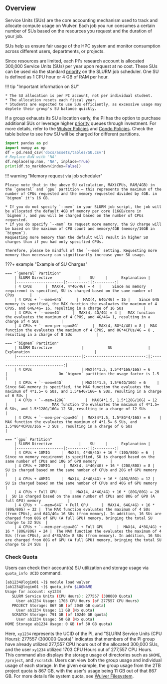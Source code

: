 ## Overview 

Service Units (SUs) are the core accounting mechanism used to track and allocate compute usage on Wulver. Each job you run consumes a certain number of SUs based on the resources you request and the duration of your job.

SUs help us ensure fair usage of the HPC system and monitor consumption across different users, departments, or projects.

Since resources are limited, each PI's research account is allocated 300,000 Service Units (SUs) per year upon request at no cost. These SUs can be used via the standard [priority](#priority-use-qos) on the SLURM job scheduler. 
One SU is defined as 1 CPU hour or 4 GB of RAM per hour. 

!!! tip "Important information on SU"
    
    * The SU allocation is per PI account, not per individual student.
    * The allocation resets each fiscal year.
    * Students are expected to use SUs efficiently, as excessive usage may deplete their group's SU balance quickly.

If a group exhausts its SU allocation early, the PI has the option to purchase additional SUs or leverage higher [priority](#priority-use-qos) queues through investment. For more details, refer to the  [Wulver Policies](wulver_policies.md) and [Condo Policies](condo_policies.md).
Check the table below to see how SU will be charged for different partitions. 

```python exec="on"
import pandas as pd 
import numpy as np
df = pd.read_csv('docs/assets/tables/SU.csv')
# Replace NaN with 'NA'
df.replace(np.nan, 'NA', inplace=True)
print(df.to_markdown(index=False))
```

!!! warning "Memory request via job scheduler"
    
    Please note that in the above SU calculation, MAX(CPUs, RAM/4GB) in the `general` and `gpu` partition — this represents the maximum of the number of CPUs requested and the memory requested divided by 4GB. in `bigmem` it's 16 GB.

    * If you do not specify `--mem` in your SLURM job script, the job will be allocated the default 4GB of memory per core (16GB/core in `bigmem`), and you will be charged based on the number of CPUs requested.
    * If you do specify `--mem` to request more memory, the SU charge will be based on the maximum of CPU count and memory/4GB (memory/16GB in `bigmem`).
    Requesting more memory than the default will result in higher SU charges than if you had only specified CPUs.
    
    Therefore, please be mindful of the `--mem` setting. Requesting more memory than necessary can significantly increase your SU usage.

???+ example "Example of SU Charges"

    === "`general` Partition"
        | SLURM Directive            |    SU     |      Explanation |
        |---------------------|:---------:|:---------:|
        | 4 CPUs      |  MAX(4, 4*4G/4G) = 4  |     Since no memory requiremnt is specified, SU is charged based on the same number of CPUs       |
        | 4 CPUs + `--mem=64G`      |  MAX(4, 64G/4G) = 16 |    Since 64G memory is specified, the MAX function the evaluates the maximum of 4 CPUS, and 64G/4G= 16, resulting in a charge of 16 SUs         |
        | 4 CPUs + `--mem=4G`     |  MAX(4, 4G/4G) = 4 |   MAX function the evaluates the maximum of 4 CPUS, and 4G/4G= 1, resulting in a charge of 4 SUs          |
        | 4 CPUs + `--mem-per-cpu=8G`      |  MAX(4, 8G*4/4G) = 8 |  MAX function the evaluates the maximum of 4 CPUS, and 8G*4CPUs/4G = 8 , resulting in a charge of 8 SUs           |
    
    === "`bigmem` Partition"
        | SLURM Directive             |           SU                |                                                             Explanation                             |
        |-----------------------------|:---------------------------:|:----------------------------------------------------------------------------------------------------:|
        | 4 CPUs                      | MAX(4*1.5, 1.5*4*16G/16G) = 6     |                       On `bigmem` partition the usage factor is 1.5                     |
        | 4 CPUs + `--mem=64G`        | MAX(4*1.5, 1.5*64G/16G) = 6     | Since 64G memory is specified, the MAX function the evaluates the maximum of 4*1.5= 6 SUs, and 1.5*64G/16G= 6 SUs, resulting in a charge of 6 SUs |
        | 4 CPUs + `--mem=128G`         |  MAX(4*1.5, 1.5*128G/16G) = 12      |                    MAX function the evaluates the maximum of 4*1.5= 6 SUs, and 1.5*128G/16G= 12 SU, resulting in a charge of 12 SUs                    |
        | 4 CPUs + `--mem-per-cpu=8G` |  MAX(4*1.5, 1.5*8G*4/16G) = 6    |                MAX function the evaluates the maximum of 4*1.5= 6 SUs, and 1.5*8G*4CPUs/16G = 3 SUs , resulting in a charge of 6 SUs                |

    === "`gpu` Partition"
        | SLURM Directive            |    SU     |      Explanation |
        |---------------------|:---------:|:---------:|
        | 4 CPUs + 10MIG     |  MAX(4, 4*4G/4G) + 16 * (10G/80G) = 6  |     Since no memory requiremnt is specified, SU is charged based on the same number of CPUs and 10G of GPU memory      |
        | 4 CPUs + 20MIG      |  MAX(4, 4*4G/4G) + 16 * (20G/80G) = 8 |    SU is charged based on the same number of CPUs and 20G of GPU memory         |
        | 4 CPUs + 40MIG     |  MAX(4, 4*4G/4G) + 16 * (40G/80G) = 12 |   SU is charged based on the same number of CPUs and 40G of GPU memory          |
        | 4 CPUs + Full GPU      |  MAX(4, 4*4G/4G) + 16 * (80G/80G) = 20 |  SU is charged based on the same number of CPUs and 80G of GPU (A full GPU) memory            |
        | 4 CPUs + `--mem=64G` + Full GPU      |  MAX(4, 64G/4G) + 16 * (80G/80G) = 32 |  The MAX function evaluates the maximum of 4 SUs (from CPUs), and 64G/4G= 16 SUs (from memory). In addition, 16 SUs are charged from 80G of GPU (A full GPU) memory, bringing the total SU charge to 32 SUs  |
        | 4 CPUs + `--mem-per-cpu=8G` + Full GPU      |  MAX(4, 4*8G/4G) + 16 * (80G/80G) = 24 |  The MAX function the evaluates the maximum of 4 SUs (from CPUs), and 4*8G/4G= 8 SUs (from memory). In addition, 16 SUs are charged from 80G of GPU (A full GPU) memory, bringing the total SU charge to 24 SUs  |


### Check Quota

Users can check their account(s) SU utilization and storage usage via `quota_info UCID` command.
```bash linenums="1"
[ab1234@login01 ~]$ module load wulver
[ab1234@login01 ~]$ quota_info $LOGNAME
Usage for account: xy1234
   SLURM Service Units (CPU Hours): 277557 (300000 Quota)
     User ab1234 Usage: 1703 CPU Hours (of 277557 CPU Hours)
   PROJECT Storage: 867 GB (of 2048 GB quota)
     User ab1234 Usage: 11 GB (No quota)
   SCRATCH Storage: 791 GB (of 10240 GB quota)
     User ab1234 Usage: 50 GB (No quota)
HOME Storage ab1234 Usage: 0 GB (of 50 GB quota)
```
Here, `xy1234` represents the UCID of the PI, and "SLURM Service Units (CPU Hours): 277557 (300000 Quota)" indicates that members of the PI group have already utilized 277,557 CPU hours out of the allocated 300,000 SUs, and the user `xy1234` utilized 1703 CPU Hours out of 277,557 CPU Hours. This command also displays the storage usage of directories such as `$HOME`, `/project`, and `/scratch`. Users can view both the group usage and individual usage of each storage. In the given example, the group usage from the 2TB project quota is 867 GB, with the user's usage being 11 GB out of that 867 GB. For more details file system quota, see [Wulver Filesystem](get_started_on_Wulver.md#wulver-filesystems).
